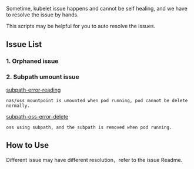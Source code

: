 Sometime, kubelet issue happens and cannot be self healing, and we have to resolve the issue by hands.

This scripts may be helpful for you to auto resolve the issues.


## Issue List
### 1. Orphaned issue

### 2. Subpath umount issue

[subpath-error-reading](./subpath-error-reading.md)

    nas/oss mountpoint is umounted when pod running, pod cannot be delete normally.

[subpath-oss-error-delete](./subpath-oss-error-delete.md)

    oss using subpath, and the subpath is removed when pod running.

## How to Use

Different issue may have different resolution，refer to the issue Readme.

